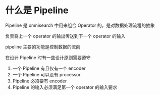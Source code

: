 # 什么是 Pipeline
Pipeline 是 omnisearch 中用来组合 Operator 的，是对数据处理流程的抽象

负责将上一个 operator 的输出传送到下一个 operator 的输入

pipeline 主要的功能是控制数据的流向

在设计 Pipeline 时有一些设计原则需要遵守

1. 一个 Pipeline 有且仅有一个 encoder
2. 一个 Pipeline 可以没有 processor
3. Pipeline 必须要有 encoder
4. Pipeline 的输入必须满足第一个 operator 的输入要求
